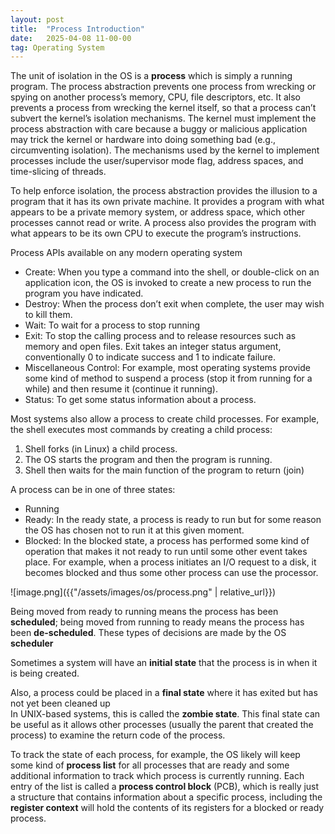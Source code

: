```yaml
---
layout: post
title:  "Process Introduction"
date:   2025-04-08 11-00-00
tag: Operating System
---
```


The unit of isolation in the OS is a **process** which is simply a running program. The process abstraction prevents one process from wrecking or spying on another process’s memory, CPU, file descriptors, etc. It also prevents a process from wrecking the kernel itself, so that a process can’t subvert the kernel’s isolation mechanisms. The kernel must implement the process abstraction with care because a buggy or malicious application may trick the kernel or hardware into doing something bad (e.g., circumventing isolation). The mechanisms used by the kernel to implement processes include the user/supervisor mode flag, address spaces, and time-slicing of threads.

To help enforce isolation, the process abstraction provides the illusion to a program that it has its own private machine. It provides a program with what appears to be a private memory system, or address space, which other processes cannot read or write. A process also provides the program with what appears to be its own CPU to execute the program’s instructions. 

Process APIs available on any modern operating system

- Create: When you type a command into the shell, or double-click on an application icon, the OS is invoked to create a new process to run the program you have indicated.
- Destroy: When the process don’t exit when complete, the user may wish to kill them.
- Wait: To wait for a process to stop running
- Exit: To stop the calling process and to release resources such as memory and open files. Exit takes an integer status argument, conventionally 0 to indicate success and 1 to indicate failure.
- Miscellaneous Control: For example, most operating systems provide some kind of method to suspend a process (stop it from running for a while) and then resume it (continue it running).
- Status: To get some status information about a process.

Most systems also allow a process to create child processes. For example, the shell executes most commands by creating a child process: 

1. Shell forks (in Linux) a child process. 
2. The OS starts the program and then the program is running. 
3. Shell then waits for the main function of the program to return (join) 

A process can be in one of three states: 

- Running
- Ready: In the ready state, a process is ready to run but for some reason the OS has chosen not to run it at this given moment.
- Blocked: In the blocked state, a process has performed some kind of operation that makes it not ready to run until some other event takes place. For example,  when a process initiates an I/O request to a disk, it becomes blocked and thus some other process can use the processor.

![image.png]({{"/assets/images/os/process.png" | relative_url}})

Being moved from ready to running means the process has been **scheduled**; being moved from running to ready means the process has been **de-scheduled**. These types of decisions are made by the OS **scheduler** 

Sometimes a system will have an **initial state** that the process is in when it is being created.

Also, a process could be placed in a **final state** where it has exited but has not yet been cleaned up  
In UNIX-based systems, this is called the **zombie state**.  This final state can be useful as it allows other processes (usually the parent that created the process) to examine the return code of the process. 

To track the state of each process, for example, the OS likely will keep some kind of **process list** for all processes that are ready and some additional information to track which process is currently running. Each entry of the list is called a **process control block** (PCB), which is really just a structure that contains information about a specific process, including the **register context** will hold the contents of its registers for a blocked or ready process.